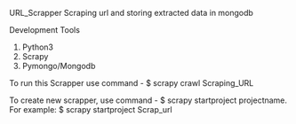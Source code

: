 URL_Scrapper
Scraping url and storing extracted data in mongodb 

Development Tools

1. Python3
2. Scrapy
3. Pymongo/Mongodb

To run this Scrapper use command - $ scrapy crawl Scraping_URL

To create new scrapper, use command - $ scrapy startproject projectname.  For example: $ scrapy startproject Scrap_url
